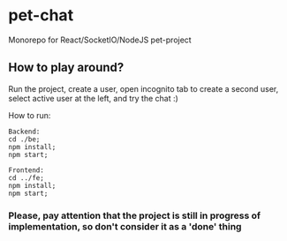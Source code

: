 # pet-chat

Monorepo for React/SocketIO/NodeJS pet-project

## How to play around?
Run the project, create a user, open incognito tab to create a second user, select active user at the left, and try the chat :)

How to run:

```
Backend:
cd ./be;
npm install;
npm start;
```

```
Frontend:
cd ../fe;
npm install;
npm start;
```

### Please, pay attention that the project is still in progress of implementation, so don't consider it as a 'done' thing
